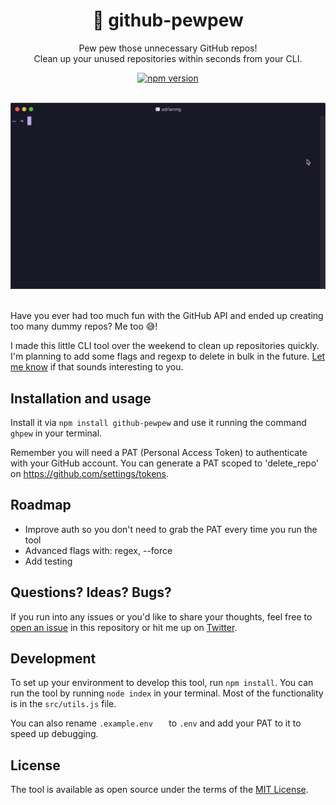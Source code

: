 <p align="center">
    <h1 align="center">🔫 github-pewpew</h1>
    <p align="center">Pew pew those unnecessary GitHub repos!<br>Clean up your unused repositories within seconds from your CLI.</p>
		<p align="center">
			<a href="https://badge.fury.io/js/github-pewpew"><img src="https://badge.fury.io/js/github-pewpew.svg" alt="npm version" height="18"></a>
		</p>
</p>

<p align="center">
	<br>
	<img src="preview.gif" alt="Preview of the tool" width="700">
	<br><br>
</p>

Have you ever had too much fun with the GitHub API and ended up creating too many dummy repos? Me too 😅!

I made this little CLI tool over the weekend to clean up repositories quickly. I'm planning to add some flags and regexp to delete in bulk in the future. [Let me know](http://twitter.com/adrianmg) if that sounds interesting to you.

## Installation and usage

Install it via `npm install github-pewpew` and use it running the command `ghpew` in your terminal.

Remember you will need a PAT (Personal Access Token) to authenticate with your GitHub account. You can generate a PAT scoped to 'delete_repo' on https://github.com/settings/tokens.

## Roadmap
- Improve auth so you don't need to grab the PAT every time you run the tool
- Advanced flags with: regex, --force
- Add testing

## Questions? Ideas? Bugs?

If you run into any issues or you'd like to share your thoughts, feel free to [open an issue](https://github.com/adrianmg/github-pewpew/issues) in this repository or hit me up on [Twitter](https://twitter.com/adrianmg).

## Development

To set up your environment to develop this tool, run `npm install`. You can run the tool by running `node index` in your terminal. Most of the functionality is in the `src/utils.js` file.

You can also rename `.example.env	` to `.env` and add your PAT to it to speed up debugging.

## License

The tool is available as open source under the terms of the [MIT License](http://opensource.org/licenses/MIT).
